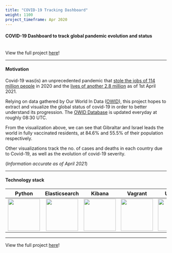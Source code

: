```yaml
---
title: "COVID-19 Tracking Dashboard"
weight: 1100
project_timeframe: Apr 2020
---
```


<html>
  <body>
    <h4>COVID-19 Dashboard to track global pandemic evolution and status</h4>
  </body>
</html>

<br>
View the full project <a href="https://github.com/hideyukikanazawa/covid19-dashboard" target="_blank" rel="noopener noreferrer">here</a>!

---
#### Motivation

Covid-19 was(is) an unprecedented pandemic that [stole the jobs of 114 million people](https://www.weforum.org/agenda/2021/02/covid-employment-global-job-loss/) in 2020 and the [lives of another 2.8 million](https://www.worldometers.info/coronavirus/coronavirus-death-toll/) as of 1st April 2021.


Relying on data gathered by Our World In Data ([OWID](https://ourworldindata.org/)), this project hopes to extract and visualize the global status of covid-19 in order to better understand its progression.
The [OWID Database](https://github.com/owid/covid-19-data/tree/master/public/data) is updated everyday at roughly 08:30 UTC.

From the visualization above, we can see that Gibraltar and Israel leads the world in fully vaccinated residents, at 84.6% and 55.5% of their population respectively.

Other visualizations track the no. of cases and deaths in each country due to Covid-19, as well as the evolution of covid-19 severity.

(*Information accurate as of April 2021*)


---

#### Technology stack
Python | Elasticsearch | Kibana | Vagrant | Ubuntu
:-------------------------:|:-------------------------:|:-------------------------:|:-------------------------:|:-------------------------:
<img src="img/python.png" width="100">  |  <img src="img/elasticsearch.png" width="100">  | <img src="img/kibana.png" width="100"> | <img src="img/vagrant.png" width="100"> | <img src="img/ubuntu.png" width="100"> 

---

View the full project <a href="https://github.com/hideyukikanazawa/covid19-dashboard" target="_blank" rel="noopener noreferrer">here</a>!
